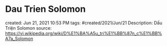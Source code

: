 # Dau Trien Solomon

created: Jun 21, 2021 10:53 PM
tags: #created/2021/Jun/21
Description: Dấu Triện Solomon
source: https://vi.wikipedia.org/wiki/D%E1%BA%A5u_tri%E1%BB%87n_c%E1%BB%A7a_Solomon